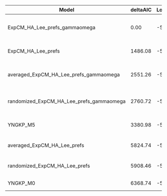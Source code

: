 | Model                                    | deltaAIC | LogLikelihood | nParams | ParamValues                                              |
|------------------------------------------|----------|---------------|---------|----------------------------------------------------------|
| ExpCM_HA_Lee_prefs_gammaomega            | 0.00     | -51762.89     | 7       | alpha_omega=1.03, beta=1.31, beta_omega=8.63, kappa=3.77 |
| ExpCM_HA_Lee_prefs                       | 1486.08  | -52506.93     | 6       | beta=1.46, kappa=3.43, omega=0.12                        |
| averaged_ExpCM_HA_Lee_prefs_gammaomega   | 2551.26  | -53038.52     | 7       | alpha_omega=0.63, beta=1.88, beta_omega=6.72, kappa=3.59 |
| randomized_ExpCM_HA_Lee_prefs_gammaomega | 2760.72  | -53143.25     | 7       | alpha_omega=0.64, beta=0.01, beta_omega=7.10, kappa=3.64 |
| YNGKP_M5                                 | 3380.98  | -53448.38     | 12      | alpha_omega=0.65, beta_omega=7.72, kappa=3.19            |
| averaged_ExpCM_HA_Lee_prefs              | 5824.74  | -54676.26     | 6       | beta=1.09, kappa=3.30, omega=0.08                        |
| randomized_ExpCM_HA_Lee_prefs            | 5908.46  | -54718.12     | 6       | beta=0.00, kappa=3.29, omega=0.08                        |
| YNGKP_M0                                 | 6368.74  | -54943.26     | 11      | kappa=2.87, omega=0.07                                   |